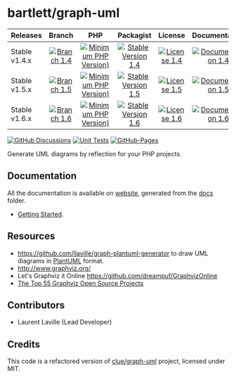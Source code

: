 <!-- markdownlint-disable MD013 -->
# bartlett/graph-uml

| Releases      |                   Branch                    |                              PHP                              |                         Packagist                         |                    License                     |                          Documentation                           |
|:--------------|:-------------------------------------------:|:-------------------------------------------------------------:|:---------------------------------------------------------:|:----------------------------------------------:|:----------------------------------------------------------------:|
| Stable v1.4.x | [![Branch 1.4][Branch_14x-img]][Branch_14x] | [![Minimum PHP Version)][PHPVersion_14x-img]][PHPVersion_14x] | [![Stable Version 1.4][Packagist_14x-img]][Packagist_14x] | [![License 1.4][License_14x-img]][License_14x] | [![Documentation 1.4][Documentation_14x-img]][Documentation_14x] |
| Stable v1.5.x | [![Branch 1.5][Branch_15x-img]][Branch_15x] | [![Minimum PHP Version)][PHPVersion_15x-img]][PHPVersion_15x] | [![Stable Version 1.5][Packagist_15x-img]][Packagist_15x] | [![License 1.5][License_15x-img]][License_15x] | [![Documentation 1.5][Documentation_15x-img]][Documentation_15x] |
| Stable v1.6.x | [![Branch 1.6][Branch_16x-img]][Branch_16x] | [![Minimum PHP Version)][PHPVersion_16x-img]][PHPVersion_16x] | [![Stable Version 1.6][Packagist_16x-img]][Packagist_16x] | [![License 1.6][License_16x-img]][License_16x] | [![Documentation 1.6][Documentation_16x-img]][Documentation_16x] |

[Branch_14x-img]: https://img.shields.io/badge/branch-1.4-orange
[Branch_14x]: https://github.com/llaville/graph-uml/tree/1.4
[PHPVersion_14x-img]: https://img.shields.io/packagist/php-v/bartlett/graph-uml/1.4.0
[PHPVersion_14x]: https://www.php.net/supported-versions.php
[Packagist_14x-img]: https://img.shields.io/badge/packagist-v1.4.0-blue
[Packagist_14x]: https://packagist.org/packages/bartlett/graph-uml
[License_14x-img]: https://img.shields.io/packagist/l/bartlett/graph-uml
[License_14x]: https://github.com/llaville/graph-uml/blob/1.4/LICENSE
[Documentation_14x-img]: https://img.shields.io/badge/documentation-v1.4-green
[Documentation_14x]: https://github.com/llaville/graph-uml/tree/1.4/docs

[Branch_15x-img]: https://img.shields.io/badge/branch-1.5-orange
[Branch_15x]: https://github.com/llaville/graph-uml/tree/1.5
[PHPVersion_15x-img]: https://img.shields.io/packagist/php-v/bartlett/graph-uml/1.5.0
[PHPVersion_15x]: https://www.php.net/supported-versions.php
[Packagist_15x-img]: https://img.shields.io/badge/packagist-v1.5.0-blue
[Packagist_15x]: https://packagist.org/packages/bartlett/graph-uml
[License_15x-img]: https://img.shields.io/packagist/l/bartlett/graph-uml
[License_15x]: https://github.com/llaville/graph-uml/blob/1.5/LICENSE
[Documentation_15x-img]: https://img.shields.io/badge/documentation-v1.5-green
[Documentation_15x]: https://github.com/llaville/graph-uml/tree/1.5/docs

[Branch_16x-img]: https://img.shields.io/badge/branch-1.6-orange
[Branch_16x]: https://github.com/llaville/graph-uml/tree/1.6
[PHPVersion_16x-img]: https://img.shields.io/packagist/php-v/bartlett/graph-uml/1.6.0
[PHPVersion_16x]: https://www.php.net/supported-versions.php
[Packagist_16x-img]: https://img.shields.io/badge/packagist-v1.6.0-blue
[Packagist_16x]: https://packagist.org/packages/bartlett/graph-uml
[License_16x-img]: https://img.shields.io/packagist/l/bartlett/graph-uml
[License_16x]: https://github.com/llaville/graph-uml/blob/1.6/LICENSE
[Documentation_16x-img]: https://img.shields.io/badge/documentation-v1.6-green
[Documentation_16x]: https://github.com/llaville/graph-uml/tree/1.6/docs

[![GitHub Discussions](https://img.shields.io/github/discussions/llaville/graph-uml)](https://github.com/llaville/graph-uml/discussions)
[![Unit Tests](https://github.com/llaville/graph-uml/actions/workflows/unit-tests.yaml/badge.svg)](https://github.com/llaville/graph-uml/actions/workflows/unit-tests.yaml)
[![GitHub-Pages](https://github.com/llaville/graph-uml/actions/workflows/gh-pages.yml/badge.svg)](https://github.com/llaville/graph-uml/actions/workflows/gh-pages.yml)

Generate UML diagrams by reflection for your PHP projects.

## Documentation

All the documentation is available on [website](https://llaville.github.io/graph-uml/1.6),
generated from the [docs](https://github.com/llaville/graph-uml/tree/1.6/docs) folder.

* [Getting Started](docs/getting-started.md).

## Resources

* <https://github.com/llaville/graph-plantuml-generator> to draw UML diagrams in [PlantUML](https://plantuml.com/) format.
* <http://www.graphviz.org/>
* Let's Graphviz it Online <https://github.com/dreampuf/GraphvizOnline>
* [The Top 55 Graphviz Open Source Projects](https://awesomeopensource.com/projects/graphviz)

## Contributors

* Laurent Laville (Lead Developer)

## Credits

This code is a refactored version of [clue/graph-uml](https://github.com/clue/graph-uml) project, licensed under MIT.
